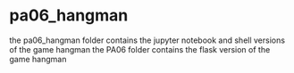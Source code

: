 # pa06_hangman
the pa06_hangman folder contains the jupyter notebook and shell versions of the game hangman
the PA06 folder contains the flask version of the game hangman
